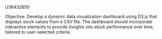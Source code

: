 U36432650

Objective: Develop a dynamic data visualization dashboard using D3.js that displays stock values from a CSV file. The dashboard should incorporate interactive elements to provide insights into stock performance over time, tailored to user-selected criteria.